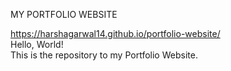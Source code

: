 MY PORTFOLIO WEBSITE

https://harshagarwal14.github.io/portfolio-website/<br>
Hello, World!<br>
This is the repository to my Portfolio Website.
